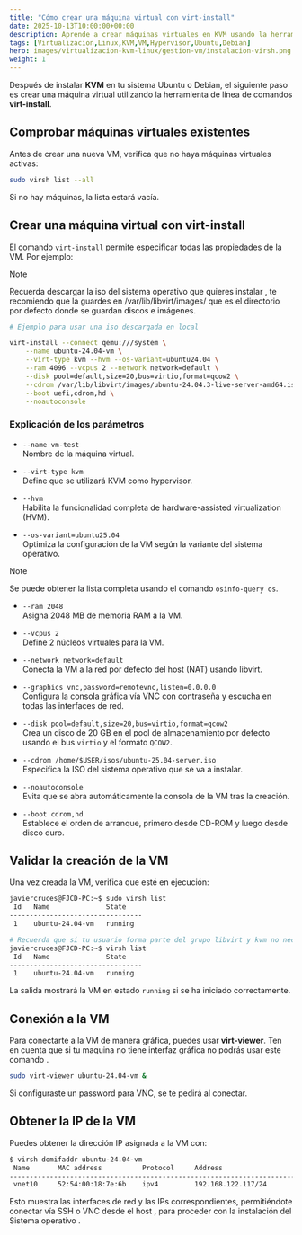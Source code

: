 ```yaml
---
title: "Cómo crear una máquina virtual con virt-install"
date: 2025-10-13T10:00:00+00:00
description: Aprende a crear máquinas virtuales en KVM usando la herramienta de línea de comandos virt-install en sistemas Ubuntu/Debian.
tags: [Virtualizacion,Linux,KVM,VM,Hypervisor,Ubuntu,Debian]
hero: images/virtualizacion-kvm-linux/gestion-vm/instalacion-virsh.png
weight: 1
---
```


Después de instalar **KVM** en tu sistema Ubuntu o Debian, el siguiente paso es crear una máquina virtual utilizando la herramienta de línea de comandos **virt-install**.

## Comprobar máquinas virtuales existentes

Antes de crear una nueva VM, verifica que no haya máquinas virtuales activas:

```bash
sudo virsh list --all
```

Si no hay máquinas, la lista estará vacía.

## Crear una máquina virtual con virt-install

El comando `virt-install` permite especificar todas las propiedades de la VM. Por ejemplo:

> [!NOTE]  
> Recuerda descargar la iso del sistema operativo que quieres instalar , te recomiendo que la guardes en /var/lib/libvirt/images/
que es el directorio por defecto donde se guardan discos e imágenes.

```bash
# Ejemplo para usar una iso descargada en local

virt-install --connect qemu:///system \
    --name ubuntu-24.04-vm \
    --virt-type kvm --hvm --os-variant=ubuntu24.04 \
    --ram 4096 --vcpus 2 --network network=default \
    --disk pool=default,size=20,bus=virtio,format=qcow2 \
    --cdrom /var/lib/libvirt/images/ubuntu-24.04.3-live-server-amd64.iso \
    --boot uefi,cdrom,hd \
    --noautoconsole
```

### Explicación de los parámetros

- `--name vm-test`  
  Nombre de la máquina virtual.

- `--virt-type kvm`  
  Define que se utilizará KVM como hypervisor.

- `--hvm`  
  Habilita la funcionalidad completa de hardware-assisted virtualization (HVM).

- `--os-variant=ubuntu25.04`  
  Optimiza la configuración de la VM según la variante del sistema operativo.

> [!NOTE]  
> Se puede obtener la lista completa usando el comando `osinfo-query os`.

- `--ram 2048`  
  Asigna 2048 MB de memoria RAM a la VM.

- `--vcpus 2`  
  Define 2 núcleos virtuales para la VM.

- `--network network=default`  
  Conecta la VM a la red por defecto del host (NAT) usando libvirt.

- `--graphics vnc,password=remotevnc,listen=0.0.0.0`  
  Configura la consola gráfica vía VNC con contraseña y escucha en todas las interfaces de red.

- `--disk pool=default,size=20,bus=virtio,format=qcow2`  
  Crea un disco de 20 GB en el pool de almacenamiento por defecto usando el bus `virtio` y el formato `QCOW2`.

- `--cdrom /home/$USER/isos/ubuntu-25.04-server.iso`  
  Especifica la ISO del sistema operativo que se va a instalar.

- `--noautoconsole`  
  Evita que se abra automáticamente la consola de la VM tras la creación.

- `--boot cdrom,hd`  
  Establece el orden de arranque, primero desde CD-ROM y luego desde disco duro.


## Validar la creación de la VM

Una vez creada la VM, verifica que esté en ejecución:

```bash
javiercruces@FJCD-PC:~$ sudo virsh list
 Id   Name              State
---------------------------------
 1    ubuntu-24.04-vm   running

# Recuerda que si tu usuario forma parte del grupo libvirt y kvm no necesitaras usar sudo .
javiercruces@FJCD-PC:~$ virsh list
 Id   Name              State
---------------------------------
 1    ubuntu-24.04-vm   running

```

La salida mostrará la VM en estado `running` si se ha iniciado correctamente.

## Conexión a la VM

Para conectarte a la VM de manera gráfica, puedes usar **virt-viewer**. Ten en cuenta que si tu maquina no tiene interfaz gráfica no podrás usar este comando .

```bash
sudo virt-viewer ubuntu-24.04-vm &
```

Si configuraste un password para VNC, se te pedirá al conectar.

## Obtener la IP de la VM

Puedes obtener la dirección IP asignada a la VM con:

```bash
$ virsh domifaddr ubuntu-24.04-vm
 Name       MAC address          Protocol     Address
-------------------------------------------------------------------------------
 vnet10     52:54:00:18:7e:6b    ipv4         192.168.122.117/24
```

Esto muestra las interfaces de red y las IPs correspondientes, permitiéndote conectar vía SSH o VNC desde el host , para proceder con la instalación del Sistema operativo .

